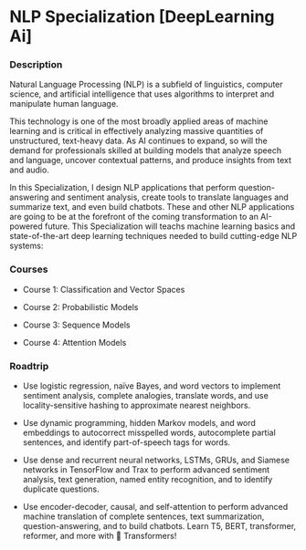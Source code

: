 # NLP Specialization [DeepLearning Ai]

### Description
Natural Language Processing (NLP) is a subfield of linguistics, computer science, and artificial intelligence that uses algorithms to interpret and manipulate human language. 

This technology is one of the most broadly applied areas of machine learning and is critical in effectively analyzing massive quantities of unstructured, text-heavy data. As AI continues to expand, so will the demand for professionals skilled at building models that analyze speech and language, uncover contextual patterns, and produce insights from text and audio.

In this Specialization, I design NLP applications that perform question-answering and sentiment analysis, create tools to translate languages and summarize text, and even build chatbots. These and other NLP applications are going to be at the forefront of the coming transformation to an AI-powered future. This Specialization will teachs machine learning basics and state-of-the-art deep learning techniques needed to build cutting-edge NLP systems:

### Courses
- Course 1: Classification and Vector Spaces
  
- Course 2: Probabilistic Models
  
- Course 3: Sequence Models
  
- Course 4: Attention Models
  
### Roadtrip
- Use logistic regression, naïve Bayes, and word vectors to implement sentiment analysis, complete analogies, translate words, and use locality-sensitive hashing to approximate nearest neighbors.

- Use dynamic programming, hidden Markov models, and word embeddings to autocorrect misspelled words, autocomplete partial sentences, and identify part-of-speech tags for words.

- Use dense and recurrent neural networks, LSTMs, GRUs, and Siamese networks in TensorFlow and Trax to perform advanced sentiment analysis, text generation, named entity recognition, and to identify duplicate questions. 

- Use encoder-decoder, causal, and self-attention to perform advanced machine translation of complete sentences, text summarization, question-answering, and to build chatbots. Learn T5, BERT, transformer, reformer, and more with 🤗  Transformers!
